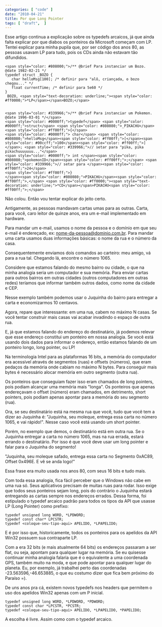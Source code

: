 ```yaml
---
categories: [ "code" ]
date: "2010-04-21"
title: Por que Long Pointer
tags: [ "draft",  ]
---
```

Esse artigo continua a explicação sobre os typedefs arcaicos, já que ainda falta explicar por que diabos os ponteiros da Microsoft começam com LP. Tentei explicar para minha pupila que, por ser código dos anos 80, as pessoas usavam LP para tudo, pois os CDs ainda não estavam tão difundidos.

    
    <span style="color: #808000;">/** @brief Para instanciar um Bozo. @date 1982-02-21 */ 
    typedef struct _BOZO { 
       char helloMsg[100]; /* definir para "alô, criançada, o bozo chegou..." */ 
       float currentTime; /* definir para 5e60 */ 
    }
     BOZO, <span style="text-decoration: underline;"><span style="color: #ff0000;">*LP</span></span>BOZO;</span>

    
    <span style="color: #339966;">/** @brief Para instanciar um Pokemon. @date 1996-03-01 */</span> 
    <span style="color: #0000ff;">typedef</span> <span style="color: #0000ff;">struct</span> <span style="color: #808080;">_PIKACHU</span> 
    <span style="color: #ff00ff;">{</span> 
    <span style="color: #0000ff;"> char</span> <span style="color: #808080;">helloMsg</span><span style="color: #ff00ff;">[</span><span style="color: #00ccff;">100</span><span style="color: #ff00ff;">]</span>; <span style="color: #339966;">// setar para "pika, pika pikachuuuuuuu..."</span> 
    <span style="color: #0000ff;"> int </span><span style="color: #808080;">pokemonID</span><span style="color: #ff00ff;">;</span> <span style="color: #339966;">// setar para </span><span style="color: #ff00ff;">24</span> 
    <span style="color: #ff00ff;">}
    </span><span style="color: #808080;">PIKACHU</span><span style="color: #ff00ff;">,</span> <span style="color: #ff0000;"><span style="text-decoration: underline;">*CD</span></span>PIKACHU<span style="color: #ff00ff;">;</span>

Não colou. Então vou tentar explicar do jeito certo.

Antigamente, as pessoas mandavam cartas umas para as outras. Carta, para você, caro leitor de quinze anos, era um e-mail implementado em hardware.

Para mandar um e-mail, usamos o nome da pessoa e o domínio em que seu e-mail é endereçado, ex: nome-da-pessoa@dominio.com.br. Para mandar uma carta usamos duas informações básicas: o nome da rua e o número da casa.


Consequentemente enviamos dois comandos ao carteiro: meu amigo, vá para a rua tal. Chegando lá, encontre o número 1065.

Considere que estamos falando do mesmo bairro ou cidade, o que na minha analogia seria um computador e sua memória. Para enviar cartas para outros bairros em outras cidades (outros computadores em outras redes) teríamos que informar também outros dados, como nome da cidade e CEP.


Nesse exemplo também podemos usar o Juquinha do bairro para entregar a carta e economizarmos 10 centavos.

Agora, repare que interessante: em uma rua, cabem no máximo N casas. Se você tentar construir mais casas vai acabar invadindo o espaço de outra rua.

E, já que estamos falando do endereço do destinatário, já podemos relevar que esse endereço constitui um ponteiro em nossa analogia. Se você está usando dois dados para informar o endereço, então estamos falando de um ponteiro longo, long pointer, ou LP!



Na terminologia Intel para as plataformas 16 bits, a memória do computador era acessível através de segmentos (ruas) e offsets (números), que eram pedaços da memória onde cabiam no máximo N bytes. Para conseguir mais bytes é necessário alocar memória em outro segmento (outra rua).

Os ponteiros que conseguiam fazer isso eram chamados de long pointers, pois podiam alcançar uma memória mais "longa". Os ponteiros que apenas endereçavam o offset (número) eram chamados, em detrimento, short pointers, pois podiam apenas apontar para a memória do seu segmento (rua).

Ora, se seu destinatário está na mesma rua que você, tudo que você tem a dizer ao Juquinha é: "Juquinha, seu moleque, entrega essa carta no número 1065, e vai rápido!". Nesse caso você está usando um short pointer.

Porém, no exemplo que demos, o destinatário está em outra rua. Se o Juquinha entregar a carta no número 1065, mas na rua errada, estará errando o destinatário. Por isso é que você deve usar um long pointer e falar para o Juquinha do segmento!


"Juquinha, seu moleque safado, entrega essa carta no Segmento 0xAC89, Offset 0x496E. E vê se anda logo!"

Essa frase era muito usada nos anos 80, com seus 16 bits e tudo mais.


Com toda essa analogia, fica fácil perceber que o Windows não cabe em uma rua só. Seus aplicativos precisam de muitas ruas para rodar. Isso exige que todos seus ponteiros sejam long, pois do contrário o Juquinha estará entregando as cartas sempre nos endereços errados. Dessa forma, foi estipulado o typedef arcaico padrão para todos os tipos da API que usasse LP (Long Pointer) como prefixo:

    
    typedef unsigned long WORD, *LPDWORD;
    typedef const char* LPCSTR;
    typedef <coloque-seu-tipo-aqui> APELIDO, *LPAPELIDO;

E é por isso que, historicamente, todos os ponteiros para os apelidos da API Win32 possuem sua contraparte LP.

Com a era 32 bits (e mais atualmente 64 bits) os endereços passaram a ser flat, ou seja, apontam para qualquer lugar na memória. Se eu quisesse continuar minha analogia falaria que é o equivalente a uma coordenada GPS, também muito na moda, e que pode apontar para qualquer lugar do planeta. Eu, por exemplo, já trabalhei perto das coordenadas -23.563596,-46.653885, o que eu costumo dizer que fica bem próximo do Paraíso =).


De uns anos pra cá, existem novos typedefs nos headers que permitem o uso dos apelidos Win32 apenas com um P inicial.

    
    typedef unsigned long WORD, *LPDWORD, *PDWORD;
    typedef const char *LPCSTR, *PCSTR;
    typedef <coloque-seu-tipo-aqui> APELIDO, *LPAPELIDO, *PAPELIDO;

A escolha é livre. Assim como com o typedef arcaico.
